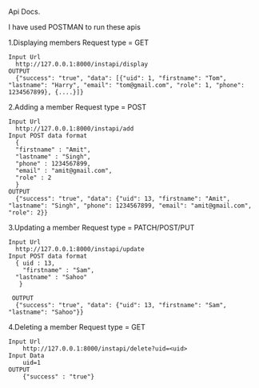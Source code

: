 Api Docs.

I have used POSTMAN to run these apis

1.Displaying members 
    Request type  = GET
    
    Input Url
      http://127.0.0.1:8000/instapi/display
    OUTPUT
      {"success": "true", "data": [{"uid": 1, "firstname": "Tom", "lastname": "Harry", "email": "tom@gmail.com", "role": 1, "phone": 1234567899}, {....}]}

2.Adding a member 
    Request type  = POST

    Input Url
      http://127.0.0.1:8000/instapi/add
    Input POST data format
      {
      "firstname" : "Amit",
      "lastname" : "Singh",
      "phone" : 1234567899,
      "email" : "amit@gmail.com",
      "role" : 2
      }
    OUTPUT
      {"success": "true", "data": {"uid": 13, "firstname": "Amit", "lastname": "Singh", "phone": 1234567899, "email": "amit@gmail.com", "role": 2}}

3.Updating a member 
    Request type = PATCH/POST/PUT
    
    Input Url
      http://127.0.0.1:8000/instapi/update
    Input POST data format
      { uid : 13,
        "firstname" : "Sam",
      "lastname" : "Sahoo"
       }

     OUTPUT
      {"success": "true", "data": {"uid": 13, "firstname": "Sam", "lastname": "Sahoo"}}

4.Deleting a member 
    Request type  = GET
    
    Input Url
        http://127.0.0.1:8000/instapi/delete?uid=<uid>
    Input Data
        uid=1
    OUTPUT
        {"success" : "true"}
